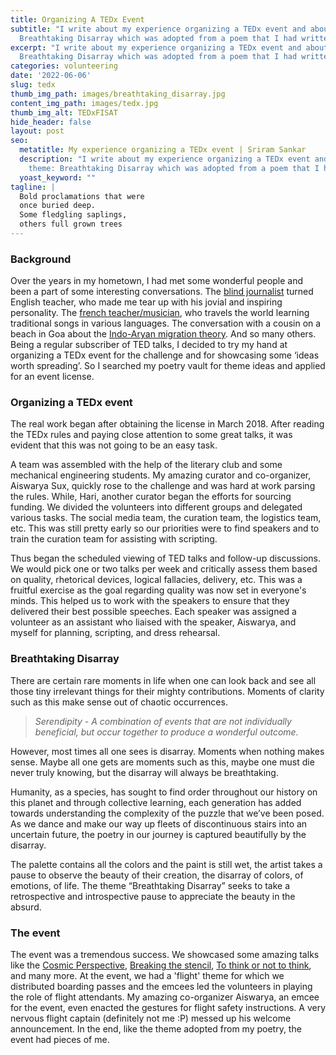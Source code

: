 ```yaml
---
title: Organizing A TEDx Event
subtitle: "I write about my experience organizing a TEDx event and about the theme:
  Breathtaking Disarray which was adopted from a poem that I had written in the past."
excerpt: "I write about my experience organizing a TEDx event and about the theme:
  Breathtaking Disarray which was adopted from a poem that I had written in the past."
categories: volunteering
date: '2022-06-06'
slug: tedx
thumb_img_path: images/breathtaking_disarray.jpg
content_img_path: images/tedx.jpg
thumb_img_alt: TEDxFISAT
hide_header: false
layout: post
seo:
  metatitle: My experience organizing a TEDx event | Sriram Sankar
  description: "I write about my experience organizing a TEDx event and about the
    theme: Breathtaking Disarray which was adopted from a poem that I had written in the past."
  yoast_keyword: ""
tagline: |
  Bold proclamations that were 
  once buried deep.   
  Some fledgling saplings, 
  others full grown trees
---
```

### Background

Over the years in my hometown, I had met some wonderful people and been a part of some interesting conversations. The [blind journalist](https://www.youtube.com/watch?v=yUyYmZaAhqM) turned English teacher, who made me tear up with his jovial and inspiring personality. The [french teacher/musician](https://www.youtube.com/watch?v=_mam3EJoTSQ), who travels the world learning traditional songs in various languages. The conversation with a cousin on a beach in Goa about the [Indo-Aryan migration theory](https://www.youtube.com/watch?v=LEYV7dJaunY). And so many others. Being a regular subscriber of TED talks, I decided to try my hand at organizing a TEDx event for the challenge and for showcasing some ‘ideas worth spreading’. So I searched my poetry vault for theme ideas and applied for an event license.

### Organizing a TEDx event

The real work began after obtaining the license in March 2018. After reading the TEDx rules and paying close attention to some great talks, it was evident that this was not going to be an easy task. 

A team was assembled with the help of the literary club and some mechanical engineering students. My amazing curator and co-organizer, Aiswarya Sux, quickly rose to the challenge and was hard at work parsing the rules. While, Hari, another curator began the efforts for sourcing funding. We divided the volunteers into different groups and delegated various tasks. The social media team, the curation team, the logistics team, etc. This was still pretty early so our priorities were to find speakers and to train the curation team for assisting with scripting.

Thus began the scheduled viewing of TED talks and follow-up discussions. We would pick one or two talks per week and critically assess them based on quality, rhetorical devices, logical fallacies, delivery, etc. This was a fruitful exercise as the goal regarding quality was now set in everyone's minds. This helped us to work with the speakers to ensure that they delivered their best possible speeches. Each speaker was assigned a volunteer as an assistant who liaised with the speaker, Aiswarya, and myself for planning, scripting, and dress rehearsal.

### Breathtaking Disarray

There are certain rare moments in life when one can look back and see all those tiny irrelevant things for their mighty contributions. Moments of clarity such as this make sense out of chaotic occurrences.

> *Serendipity - A combination of events that are not individually beneficial, but occur together to produce a wonderful outcome.*

However, most times all one sees is disarray. Moments when nothing makes sense. Maybe all one gets are moments such as this, maybe one must die never truly knowing, but the disarray will always be breathtaking.

Humanity, as a species, has sought to find order throughout our history on this planet and through collective learning, each generation has added towards understanding the complexity of the puzzle that we’ve been posed. As we dance and make our way up fleets of discontinuous stairs into an uncertain future, the poetry in our journey is captured beautifully by the disarray.

The palette contains all the colors and the paint is still wet, the artist takes a pause to observe the beauty of their creation, the disarray of colors, of emotions, of life. The theme “Breathtaking Disarray” seeks to take a retrospective and introspective pause to appreciate the beauty in the absurd.

### The event

The event was a tremendous success. We showcased some amazing talks like the [Cosmic Perspective](https://www.youtube.com/watch?v=8_578tfStPI), [Breaking the stencil](https://www.youtube.com/watch?v=Gc0agFucJ_o), [To think or not to think]([https://www.youtube.com/watch?v=B9dQCjbgB9M](https://www.youtube.com/watch?v=B9dQCjbgB9M)), and many more. At the event, we had a 'flight' theme for which we distributed boarding passes and the emcees led the volunteers in playing the role of flight attendants. My amazing co-organizer Aiswarya, an emcee for the event, even enacted the gestures for flight safety instructions. A very nervous flight captain (definitely not me :P) messed up his welcome announcement. In the end, like the theme adopted from my poetry, the event had pieces of me.